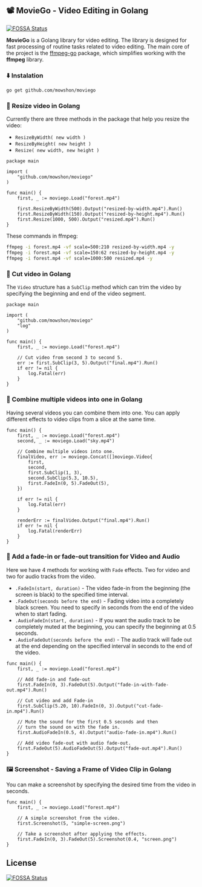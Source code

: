 ## 📽 MovieGo - Video Editing in Golang
[![FOSSA Status](https://app.fossa.com/api/projects/git%2Bgithub.com%2Fflyer116%2Fmoviego.svg?type=shield)](https://app.fossa.com/projects/git%2Bgithub.com%2Fflyer116%2Fmoviego?ref=badge_shield)


**MovieGo** is a Golang library for video editing. The library is designed for fast processing of routine tasks related to video editing. The main core of the project is the [ffmpeg-go](https://github.com/u2takey/ffmpeg-go) package, which simplifies working with the **ffmpeg** library.

### ⬇️ Instalation

```bash
go get github.com/mowshon/moviego
```

### 🎥 Resize video in Golang

Currently there are three methods in the package that help you resize the video:
* `ResizeByWidth( new width )`
* `ResizeByHeight( new height )`
* `Resize( new width, new height )`

```golang
package main

import (
    "github.com/mowshon/moviego"
)

func main() {
    first, _ := moviego.Load("forest.mp4")

    first.ResizeByWidth(500).Output("resized-by-width.mp4").Run()
    first.ResizeByWidth(150).Output("resized-by-height.mp4").Run()
    first.Resize(1000, 500).Output("resized.mp4").Run()
}
```

These commands in ffmpeg:

```bash
ffmpeg -i forest.mp4 -vf scale=500:210 resized-by-width.mp4 -y
ffmpeg -i forest.mp4 -vf scale=150:62 resized-by-height.mp4 -y
ffmpeg -i forest.mp4 -vf scale=1000:500 resized.mp4 -y
```

### 🎥 Cut video in Golang
The `Video` structure has a `SubClip` method which can trim the video by specifying the beginning and end of the video segment.

```golang
package main

import (
    "github.com/mowshon/moviego"
    "log"
)

func main() {
    first, _ := moviego.Load("forest.mp4")

    // Cut video from second 3 to second 5.
    err := first.SubClip(3, 5).Output("final.mp4").Run()
    if err != nil {
        log.Fatal(err)
    }
}
```

### 🎥 Combine multiple videos into one in Golang
Having several videos you can combine them into one. You can apply different effects to video clips from a slice at the same time.

```golang
func main() {
    first, _ := moviego.Load("forest.mp4")
    second, _ := moviego.Load("sky.mp4")

    // Combine multiple videos into one.
    finalVideo, err := moviego.Concat([]moviego.Video{
        first,
        second,
        first.SubClip(1, 3),
        second.SubClip(5.3, 10.5),
        first.FadeIn(0, 5).FadeOut(5),
    })

    if err != nil {
        log.Fatal(err)
    }

    renderErr := finalVideo.Output("final.mp4").Run()
    if err != nil {
        log.Fatal(renderErr)
    }
}
```

### 🎥 Add a fade-in or fade-out transition for Video and Audio

Here we have 4 methods for working with `Fade` effects. Two for video and two for audio tracks from the video.

* `.FadeIn(start, duration)` - The video fade-in from the beginning (the screen is black) to the specified time interval.
* `.FadeOut(seconds before the end)` - Fading video into a completely black screen. You need to specify in seconds from the end of the video when to start fading.
* `.AudioFadeIn(start, duration)` - If you want the audio track to be completely muted at the beginning, you can specify the beginning at 0.5 seconds.
* `.AudioFadeOut(seconds before the end)` - The audio track will fade out at the end depending on the specified interval in seconds to the end of the video.

```golang
func main() {
    first, _ := moviego.Load("forest.mp4")

    // Add fade-in and fade-out
    first.FadeIn(0, 3).FadeOut(5).Output("fade-in-with-fade-out.mp4").Run()

    // Cut video and add Fade-in
    first.SubClip(5.20, 10).FadeIn(0, 3).Output("cut-fade-in.mp4").Run()

    // Mute the sound for the first 0.5 seconds and then
    // turn the sound on with the fade in.
    first.AudioFadeIn(0.5, 4).Output("audio-fade-in.mp4").Run()

    // Add video fade-out with audio fade-out.
    first.FadeOut(5).AudioFadeOut(5).Output("fade-out.mp4").Run()
}
```

### 🖼️ Screenshot - Saving a Frame of Video Clip in Golang

You can make a screenshot by specifying the desired time from the video in seconds.

```golang
func main() {
    first, _ := moviego.Load("forest.mp4")

    // A simple screenshot from the video.
    first.Screenshot(5, "simple-screen.png")

    // Take a screenshot after applying the effects.
    first.FadeIn(0, 3).FadeOut(5).Screenshot(0.4, "screen.png")
}
```


## License
[![FOSSA Status](https://app.fossa.com/api/projects/git%2Bgithub.com%2Fflyer116%2Fmoviego.svg?type=large)](https://app.fossa.com/projects/git%2Bgithub.com%2Fflyer116%2Fmoviego?ref=badge_large)